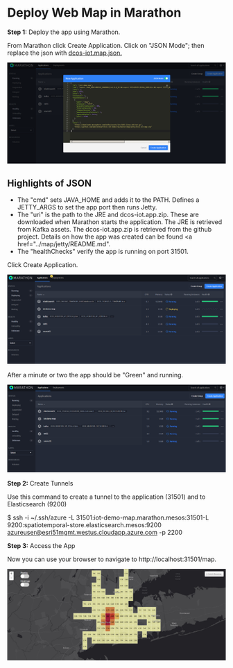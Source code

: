 # Deploy Web Map in Marathon 

<b>Step 1:</b> Deploy the app using Marathon.

From Marathon click Create Application.  Click on "JSON Mode"; then replace the json with <a href="../map/jetty/dcos-iot-map.json">dcos-iot.map.json. </a>

<img src="../images/06-map-setup/dcos-iot-map-new-app.png"/>

## Highlights of JSON
- The "cmd" sets JAVA_HOME and adds it to the PATH. Defines a JETTY_ARGS to set the app port then runs Jetty.
- The "uri" is the path to the JRE and dcos-iot.app.zip. These are downloaded when Marathon starts the application. The JRE is retrieved from Kafka assets. The dcos-iot.app.zip is retrieved from the github project. Details on how the app was created can be found <a href="../map/jetty/README.md".
- The "healthChecks" verify the app is running on port 31501.

Click Create Application. 

<img src="../images/06-map-setup/dcos-iot-map-new-app-deploying.png"/>

After a minute or two the app should be "Green" and running.

<img src="../images/06-map-setup/dcos-iot-map-new-app-deployed.png"/>

<b>Step 2:</b> Create Tunnels

Use this command to create a tunnel to the application (31501) and to Elasticsearch (9200)

$ ssh -i ~/.ssh/azure -L 31501:iot-demo-map.marathon.mesos:31501-L 9200:spatiotemporal-store.elasticsearch.mesos:9200 azureuser@esri51mgmt.westus.cloudapp.azure.com -p 2200

<b> Step 3:</b> Access the App

Now you can use your browser to navigate to http://localhost:31501/map.

<img src="../images/06-map-setup/dcos-iot-map-31501.png"/>


